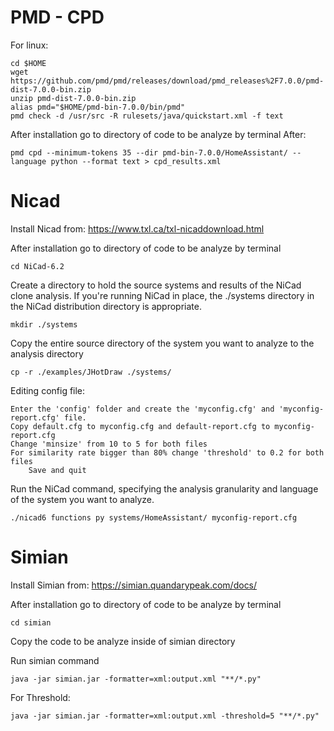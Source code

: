 # PMD - CPD

For linux:

	cd $HOME
	wget https://github.com/pmd/pmd/releases/download/pmd_releases%2F7.0.0/pmd-dist-7.0.0-bin.zip
	unzip pmd-dist-7.0.0-bin.zip
	alias pmd="$HOME/pmd-bin-7.0.0/bin/pmd"
	pmd check -d /usr/src -R rulesets/java/quickstart.xml -f text

After installation go to directory of code to be analyze by terminal
After:

	pmd cpd --minimum-tokens 35 --dir pmd-bin-7.0.0/HomeAssistant/ --language python --format text > cpd_results.xml


# Nicad
Install Nicad from:
	https://www.txl.ca/txl-nicaddownload.html

After installation go to directory of code to be analyze by terminal 
	
	cd NiCad-6.2

Create a directory to hold the source systems and results of the NiCad clone analysis. If you're running NiCad in place, the ./systems directory in the NiCad distribution directory is appropriate.
	
	mkdir ./systems
	
Copy the entire source directory of the system you want to analyze to the analysis directory

	cp -r ./examples/JHotDraw ./systems/
 
Editing config file:
	
 	Enter the 'config' folder and create the 'myconfig.cfg' and 'myconfig-report.cfg' file.
 	Copy default.cfg to myconfig.cfg and default-report.cfg to myconfig-report.cfg
  	Change 'minsize' from 10 to 5 for both files
   	For similarity rate bigger than 80% change 'threshold' to 0.2 for both files
    	Save and quit

Run the NiCad command, specifying the analysis granularity and language of the system you want to analyze. 

	./nicad6 functions py systems/HomeAssistant/ myconfig-report.cfg

# Simian
Install Simian from:
	https://simian.quandarypeak.com/docs/
 
After installation go to directory of code to be analyze by terminal 
	
	cd simian
	
Copy the code to be analyze inside of simian directory

Run simian command

	java -jar simian.jar -formatter=xml:output.xml "**/*.py"
 For Threshold:

 	java -jar simian.jar -formatter=xml:output.xml -threshold=5 "**/*.py"



